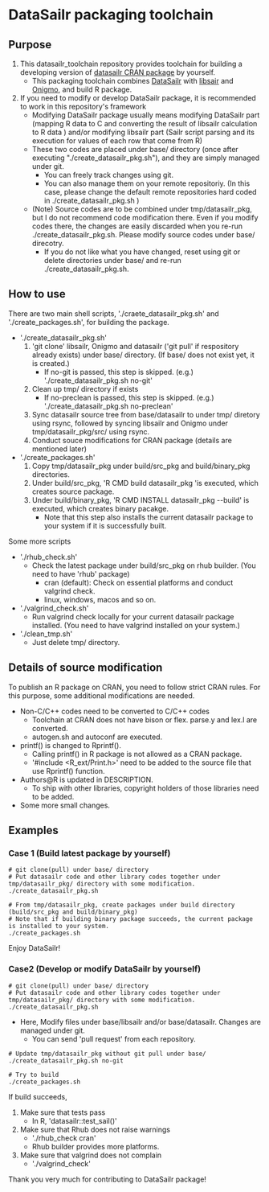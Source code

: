 # DataSailr packaging toolchain

## Purpose

1. This datasailr_toolchain repository provides toolchain for building a developing version of [datasailr CRAN package](https://cran.r-project.org/web/packages/datasailr/index.html) by yourself.
    + This packaging toolchain combines [DataSailr]( https://github.com/niceume/datasailr ) with [libsair]( https://github.com/niceume/libsailr ) and [Onigmo]( https://github.com/k-takata/Onigmo ), and build R package.
2. If you need to modify or develop DataSailr package, it is recommended to work in this repository's framework
    + Modifying DataSailr package usually means modifying DataSailr part (mapping R data to C and converting the result of libsailr calculation to R data ) and/or modifying libsailr part (Sailr script parsing and its execution for values of each row that come from R)
    + These two codes are placed under base/ directory (once after executing "./create_datasailr_pkg.sh"), and they are simply managed under git.
        + You can freely track changes using git.
        + You can also manage them on your remote repositoriy. (In this case, please change the default remote repositories hard coded in ./create_datasailr_pkg.sh )
    + (Note) Source codes are to be combined under tmp/datasailr_pkg, but I do not recommend code modification there. Even if you modify codes there, the changes are easily discarded when you re-run ./create_datasailr_pkg.sh. Please modify source codes under base/ direcotry.
        + If you do not like what you have changed, reset using git or delete directories under base/ and re-run ./create_datasailr_pkg.sh.


## How to use

There are two main shell scripts, './craete_datasailr_pkg.sh' and './create_packages.sh', for building the package.

* './create_datasailr_pkg.sh' 
    1. 'git clone' libsailr, Onigmo and datasailr ('git pull' if respository already exists) under base/ directory. (If base/ does not exist yet, it is created.)
        + If no-git is passed, this step is skipped. (e.g.) './create_datasailr_pkg.sh no-git' 
    2. Clean up tmp/ directory if exists
        + If no-preclean is passed, this step is skipped. (e.g.) './create_datasailr_pkg.sh no-preclean'
    3. Sync datasailr source tree from base/datasailr to under tmp/ diretory using rsync, followed by syncing libsailr and Onigmo under tmp/datasailr_pkg/src/ using rsync.
    4. Conduct souce modifications for CRAN package (details are mentioned later)
* './create_packages.sh'
    1. Copy tmp/datasailr_pkg under build/src_pkg and build/binary_pkg directories.
    2. Under build/src_pkg, 'R CMD build datasailr_pkg 'is executed, which creates source package.
    3. Under build/binary_pkg, 'R CMD INSTALL datasailr_pkg --build' is executed, which creates binary pacakge.
        + Note that this step also installs the current datasailr package to your system if it is successfully built.


Some more scripts

* './rhub_check.sh'
    + Check the latest package under build/src_pkg on rhub builder. (You need to have 'rhub' package)
        + cran (default): Check on essential platforms and conduct valgrind check.
        + linux, windows, macos and so on.
* './valgrind_check.sh'
    + Run valgrind check locally for your current datasailr package installed. (You need to have valgrind installed on your system.)
* './clean_tmp.sh'
    + Just delete tmp/ directory.


## Details of source modification

To publish an R package on CRAN, you need to follow strict CRAN rules. For this purpose, some additional modifications are needed.

* Non-C/C++ codes need to be converted to C/C++ codes
    + Toolchain at CRAN does not have bison or flex. parse.y and lex.l are converted.
    + autogen.sh and autoconf are executed.
* printf() is changed to Rprintf().
    + Calling printf() in R package is not allowed as a CRAN package.
    + '#include <R_ext/Print.h>' need to be added to the source file that use Rprintf() function.
* Authors@R is updated in DESCRIPTION.
    + To ship with other libraries, copyright holders of those libraries need to be added.
* Some more small changes.


## Examples

### Case 1 (Build latest package by yourself)

```
# git clone(pull) under base/ directory
# Put datasailr code and other library codes together under tmp/datasailr_pkg/ directory with some modification.
./create_datasailr_pkg.sh

# From tmp/datasailr_pkg, create packages under build directory (build/src_pkg and build/binary_pkg)
# Note that if building binary package succeeds, the current package is installed to your system.
./create_packages.sh
```

Enjoy DataSailr!


### Case2 (Develop or modify DataSailr by yourself)

```
# git clone(pull) under base/ directory
# Put datasailr code and other library codes together under tmp/datasailr_pkg/ directory with some modification.
./create_datasailr_pkg.sh
```

* Here, Modify files under base/libsailr and/or base/datasailr. Changes are managed under git. 
    + You can send 'pull request' from each repository.

```
# Update tmp/datasailr_pkg without git pull under base/
./create_datasailr_pkg.sh no-git

# Try to build
./create_packages.sh
```

If build succeeds,

1. Make sure that tests pass
    + In R, 'datasailr::test_sail()'
2. Make sure that Rhub does not raise warnings
    + './rhub_check cran'
    + Rhub builder provides more platforms.
3. Make sure that valgrind does not complain
    + './valgrind_check'


Thank you very much for contributing to DataSailr package!


